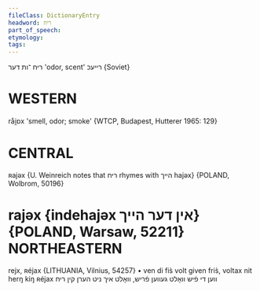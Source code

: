 ```yaml
---
fileClass: DictionaryEntry
headword: ריח
part_of_speech: 
etymology: 
tags: 
---
```

ריח
־ות
דער
'odor, scent'
רייעכ
{Soviet}

WESTERN
========

råi̯ɒx 'smell, odor; smoke' {WTCP, Budapest, Hutterer 1965: 129}

CENTRAL
========

ʀajəx {U. Weinreich notes that ריח rhymes with הייך hajəx} {POLAND, Wolbrom, 50196}

rajəx {indehajəx אין דער הייך} {POLAND, Warsaw, 52211}
NORTHEASTERN
==============

rejx, ʀéjax {LITHUANIA, Vilnius, 54257}
	•	ven di fis̀ volt given fris̀, voltax nit herŋ kiŋ ʀéjax ווען די פֿיש וואָלט געווען פֿריש, וואָלט איך ניט הערן קין ריח